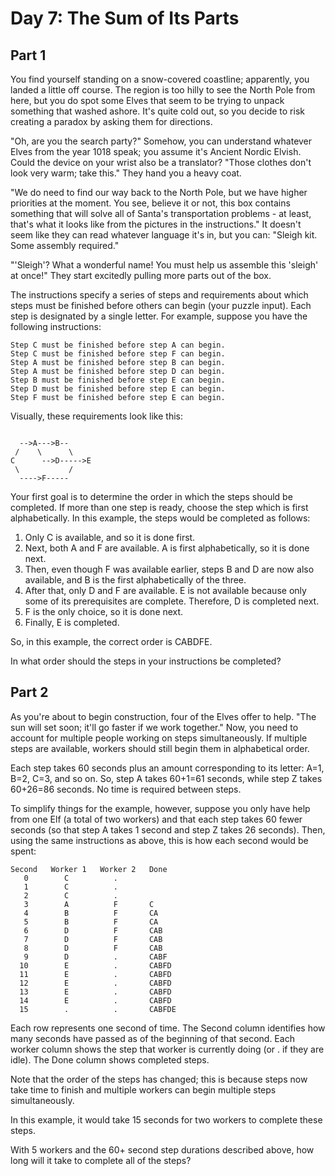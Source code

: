 # Day 7: The Sum of Its Parts

## Part 1

You find yourself standing on a snow-covered coastline; apparently, you landed a little off course. The region is too hilly to see the North Pole from here, but you do spot some Elves that seem to be trying to unpack something that washed ashore. It's quite cold out, so you decide to risk creating a paradox by asking them for directions.

"Oh, are you the search party?" Somehow, you can understand whatever Elves from the year 1018 speak; you assume it's Ancient Nordic Elvish. Could the device on your wrist also be a translator? "Those clothes don't look very warm; take this." They hand you a heavy coat.

"We do need to find our way back to the North Pole, but we have higher priorities at the moment. You see, believe it or not, this box contains something that will solve all of Santa's transportation problems - at least, that's what it looks like from the pictures in the instructions." It doesn't seem like they can read whatever language it's in, but you can: "Sleigh kit. Some assembly required."

"'Sleigh'? What a wonderful name! You must help us assemble this 'sleigh' at once!" They start excitedly pulling more parts out of the box.

The instructions specify a series of steps and requirements about which steps must be finished before others can begin (your puzzle input). Each step is designated by a single letter. For example, suppose you have the following instructions:

```
Step C must be finished before step A can begin.
Step C must be finished before step F can begin.
Step A must be finished before step B can begin.
Step A must be finished before step D can begin.
Step B must be finished before step E can begin.
Step D must be finished before step E can begin.
Step F must be finished before step E can begin.
```

Visually, these requirements look like this:
```

  -->A--->B--
 /    \      \
C      -->D----->E
 \           /
  ---->F-----
```

Your first goal is to determine the order in which the steps should be completed. If more than one step is ready, choose the step which is first alphabetically. In this example, the steps would be completed as follows:

1. Only C is available, and so it is done first.
1. Next, both A and F are available. A is first alphabetically, so it is done next.
1. Then, even though F was available earlier, steps B and D are now also available, and B is the first alphabetically of the three.
1. After that, only D and F are available. E is not available because only some of its prerequisites are complete. Therefore, D is completed next.
1. F is the only choice, so it is done next.
1. Finally, E is completed.

So, in this example, the correct order is CABDFE.

In what order should the steps in your instructions be completed?



## Part 2

As you're about to begin construction, four of the Elves offer to help. "The sun will set soon; it'll go faster if we work together." Now, you need to account for multiple people working on steps simultaneously. If multiple steps are available, workers should still begin them in alphabetical order.

Each step takes 60 seconds plus an amount corresponding to its letter: A=1, B=2, C=3, and so on. So, step A takes 60+1=61 seconds, while step Z takes 60+26=86 seconds. No time is required between steps.

To simplify things for the example, however, suppose you only have help from one Elf (a total of two workers) and that each step takes 60 fewer seconds (so that step A takes 1 second and step Z takes 26 seconds). Then, using the same instructions as above, this is how each second would be spent:

```
Second   Worker 1   Worker 2   Done
   0        C          .
   1        C          .
   2        C          .
   3        A          F       C
   4        B          F       CA
   5        B          F       CA
   6        D          F       CAB
   7        D          F       CAB
   8        D          F       CAB
   9        D          .       CABF
  10        E          .       CABFD
  11        E          .       CABFD
  12        E          .       CABFD
  13        E          .       CABFD
  14        E          .       CABFD
  15        .          .       CABFDE
```

Each row represents one second of time. The Second column identifies how many seconds have passed as of the beginning of that second. Each worker column shows the step that worker is currently doing (or . if they are idle). The Done column shows completed steps.

Note that the order of the steps has changed; this is because steps now take time to finish and multiple workers can begin multiple steps simultaneously.

In this example, it would take 15 seconds for two workers to complete these steps.

With 5 workers and the 60+ second step durations described above, how long will it take to complete all of the steps?

